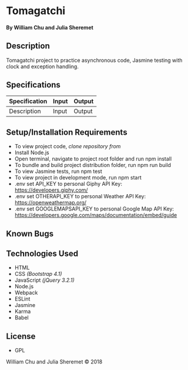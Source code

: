 # **Tomagatchi**

#### By William Chu and Julia Sheremet

## Description
Tomagatchi project to practice asynchronous code, Jasmine testing with clock and exception handling.

## Specifications

| Specification | Input | Output |
| --- | --- | --- |
| Description | Input | Output|

## Setup/Installation Requirements

* To view project code, _clone repository from_
* Install Node.js
* Open terminal, navigate to project root folder and run npm install
* To bundle and build project distribution folder, run npm run build
* To view Jasmine tests, run npm test
* To view project in development mode, run npm start
* .env set API_KEY to personal Giphy API Key: https://developers.giphy.com/
* .env set OTHERAPI_KEY to personal Weather API Key: https://openweathermap.org/
* .env set GOOGLEMAPSAPI_KEY to personal Google Map API Key: https://developers.google.com/maps/documentation/embed/guide

## Known Bugs

## Technologies Used

* HTML
* CSS _(Bootstrap 4.1)_
* JavaScript _(jQuery 3.2.1)_
* Node.js
* Webpack
* ESLint
* Jasmine
* Karma
* Babel

## License

* GPL

William Chu and Julia Sheremet © 2018
